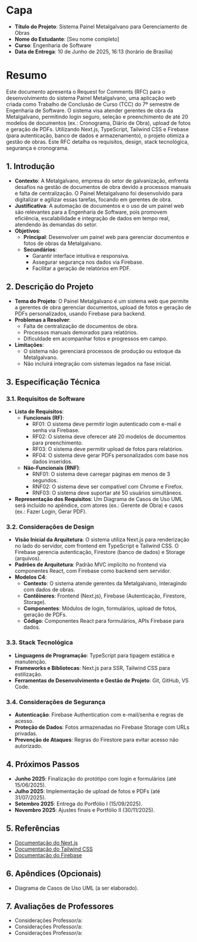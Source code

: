 # Capa

- **Título do Projeto**: Sistema Painel Metalgalvano para Gerenciamento de Obras
- **Nome do Estudante**: [Seu nome completo]
- **Curso**: Engenharia de Software
- **Data de Entrega**: 10 de Junho de 2025, 16:13 (horário de Brasília)

# Resumo

Este documento apresenta o Request for Comments (RFC) para o desenvolvimento do sistema Painel Metalgalvano, uma aplicação web criada como Trabalho de Conclusão de Curso (TCC) do 7º semestre de Engenharia de Software. O sistema visa atender gerentes de obra da Metalgalvano, permitindo login seguro, seleção e preenchimento de até 20 modelos de documentos (ex.: Cronograma, Diário de Obra), upload de fotos e geração de PDFs. Utilizando Next.js, TypeScript, Tailwind CSS e Firebase (para autenticação, banco de dados e armazenamento), o projeto otimiza a gestão de obras. Este RFC detalha os requisitos, design, stack tecnológica, segurança e cronograma.

## 1. Introdução

- **Contexto**: A Metalgalvano, empresa do setor de galvanização, enfrenta desafios na gestão de documentos de obra devido a processos manuais e falta de centralização. O Painel Metalgalvano foi desenvolvido para digitalizar e agilizar essas tarefas, focando em gerentes de obra.
- **Justificativa**: A automação de documentos e o uso de um painel web são relevantes para a Engenharia de Software, pois promovem eficiência, escalabilidade e integração de dados em tempo real, atendendo às demandas do setor.
- **Objetivos**:
  - **Principal**: Desenvolver um painel web para gerenciar documentos e fotos de obras da Metalgalvano.
  - **Secundários**: 
    - Garantir interface intuitiva e responsiva.
    - Assegurar segurança nos dados via Firebase.
    - Facilitar a geração de relatórios em PDF.

## 2. Descrição do Projeto

- **Tema do Projeto**: O Painel Metalgalvano é um sistema web que permite a gerentes de obra gerenciar documentos, upload de fotos e geração de PDFs personalizados, usando Firebase para backend.
- **Problemas a Resolver**:
  - Falta de centralização de documentos de obra.
  - Processos manuais demorados para relatórios.
  - Dificuldade em acompanhar fotos e progressos em campo.
- **Limitações**: 
  - O sistema não gerenciará processos de produção ou estoque da Metalgalvano.
  - Não incluirá integração com sistemas legados na fase inicial.

## 3. Especificação Técnica

### 3.1. Requisitos de Software
- **Lista de Requisitos**:
  - **Funcionais (RF)**:
    - RF01: O sistema deve permitir login autenticado com e-mail e senha via Firebase.
    - RF02: O sistema deve oferecer até 20 modelos de documentos para preenchimento.
    - RF03: O sistema deve permitir upload de fotos para relatórios.
    - RF04: O sistema deve gerar PDFs personalizados com base nos dados inseridos.
  - **Não-Funcionais (RNF)**:
    - RNF01: O sistema deve carregar páginas em menos de 3 segundos.
    - RNF02: O sistema deve ser compatível com Chrome e Firefox.
    - RNF03: O sistema deve suportar até 50 usuários simultâneos.
- **Representação dos Requisitos**: Um Diagrama de Casos de Uso UML será incluído no apêndice, com atores (ex.: Gerente de Obra) e casos (ex.: Fazer Login, Gerar PDF).

### 3.2. Considerações de Design
- **Visão Inicial da Arquitetura**: O sistema utiliza Next.js para renderização no lado do servidor, com frontend em TypeScript e Tailwind CSS. O Firebase gerencia autenticação, Firestore (banco de dados) e Storage (arquivos).
- **Padrões de Arquitetura**: Padrão MVC implícito no frontend via componentes React, com Firebase como backend sem servidor.
- **Modelos C4**:
  - **Contexto**: O sistema atende gerentes da Metalgalvano, interagindo com dados de obras.
  - **Contêineres**: Frontend (Next.js), Firebase (Autenticação, Firestore, Storage).
  - **Componentes**: Módulos de login, formulários, upload de fotos, geração de PDFs.
  - **Código**: Componentes React para formulários, APIs Firebase para dados.

### 3.3. Stack Tecnológica
- **Linguagens de Programação**: TypeScript para tipagem estática e manutenção.
- **Frameworks e Bibliotecas**: Next.js para SSR, Tailwind CSS para estilização.
- **Ferramentas de Desenvolvimento e Gestão de Projeto**: Git, GitHub, VS Code.

### 3.4. Considerações de Segurança
- **Autenticação**: Firebase Authentication com e-mail/senha e regras de acesso.
- **Proteção de Dados**: Fotos armazenadas no Firebase Storage com URLs privadas.
- **Prevenção de Ataques**: Regras do Firestore para evitar acesso não autorizado.

## 4. Próximos Passos
- **Junho 2025**: Finalização do protótipo com login e formulários (até 15/06/2025).
- **Julho 2025**: Implementação de upload de fotos e PDFs (até 31/07/2025).
- **Setembro 2025**: Entrega do Portfólio I (15/09/2025).
- **Novembro 2025**: Ajustes finais e Portfólio II (30/11/2025).

## 5. Referências
- [Documentação do Next.js](https://nextjs.org/docs)
- [Documentação do Tailwind CSS](https://tailwindcss.com/docs)
- [Documentação do Firebase](https://firebase.google.com/docs)

## 6. Apêndices (Opcionais)
- Diagrama de Casos de Uso UML (a ser elaborado).

## 7. Avaliações de Professores
- Considerações Professor/a:  
- Considerações Professor/a:  
- Considerações Professor/a:
